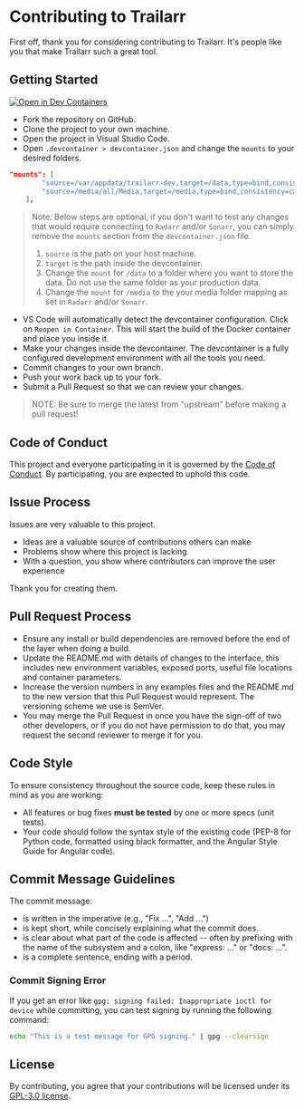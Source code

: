 # Contributing to Trailarr

First off, thank you for considering contributing to Trailarr. It's people like you that make Trailarr such a great tool.

## Getting Started
[![Open in Dev Containers](https://img.shields.io/static/v1?label=Dev%20Containers&message=Open&color=blue&logo=visualstudiocode)](https://vscode.dev/redirect?url=vscode://ms-vscode-remote.remote-containers/cloneInVolume?url=https://github.com/nandyalu/trailarr)

- Fork the repository on GitHub.
- Clone the project to your own machine.
- Open the project in Visual Studio Code.
- Open `.devcontainer > devcontainer.json` and change the `mounts` to your desired folders.
```json
"mounts": [
		"source=/var/appdata/trailarr-dev,target=/data,type=bind,consistency=cached",
		"source=/media/all/Media,target=/media,type=bind,consistency=cached"
	],
```
> Note: Below steps are optional, if you don't want to test any changes that would require connecting to `Radarr` and/or `Sonarr`, you can simply remove the `mounts` section from the `devcontainer.json` file.
> 1. `source` is the path on your host machine.
> 2. `target` is the path inside the devcontainer.
> 3. Change the `mount` for `/data` to a folder where you want to store the data. Do not use the same folder as your production data.
> 4. Change the `mount` for `/media` to the your media folder mapping as set in `Radarr` and/or `Sonarr`.


- VS Code will automatically detect the devcontainer configuration. Click on `Reopen in Container`. This will start the build of the Docker container and place you inside it.
- Make your changes inside the devcontainer. The devcontainer is a fully configured development environment with all the tools you need.
- Commit changes to your own branch.
- Push your work back up to your fork.
- Submit a Pull Request so that we can review your changes.


> NOTE: Be sure to merge the latest from "upstream" before making a pull request!

## Code of Conduct

This project and everyone participating in it is governed by the [Code of Conduct](https://github.com/nandyalu/trailarr?tab=coc-ov-file). By participating, you are expected to uphold this code.

## Issue Process

Issues are very valuable to this project.

- Ideas are a valuable source of contributions others can make
- Problems show where this project is lacking
- With a question, you show where contributors can improve the user experience

Thank you for creating them.

## Pull Request Process

- Ensure any install or build dependencies are removed before the end of the layer when doing a build.
- Update the README.md with details of changes to the interface, this includes new environment variables, exposed ports, useful file locations and container parameters.
- Increase the version numbers in any examples files and the README.md to the new version that this Pull Request would represent. The versioning scheme we use is SemVer.
- You may merge the Pull Request in once you have the sign-off of two other developers, or if you do not have permission to do that, you may request the second reviewer to merge it for you.

## Code Style

To ensure consistency throughout the source code, keep these rules in mind as you are working:

- All features or bug fixes **must be tested** by one or more specs (unit tests).
- Your code should follow the syntax style of the existing code (PEP-8 for Python code, formatted using black formatter, and the Angular Style Guide for Angular code).

## Commit Message Guidelines

The commit message:

- is written in the imperative (e.g., "Fix ...", "Add ...")
- is kept short, while concisely explaining what the commit does.
- is clear about what part of the code is affected -- often by prefixing with the name of the subsystem and a colon, like "express: ..." or "docs: ...".
- is a complete sentence, ending with a period.

### Commit Signing Error

If you get an error like `gpg: signing failed: Inappropriate ioctl for device` while committing, you can test signing by running the following command:

```bash
echo "This is a test message for GPG signing." | gpg --clearsign
```

## License

By contributing, you agree that your contributions will be licensed under its [GPL-3.0 license](https://github.com/nandyalu/trailarr?tab=GPL-3.0-1-ov-file).
